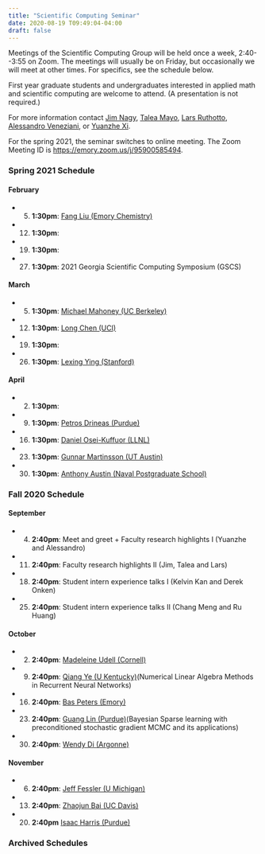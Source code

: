 ```yaml
---
title: "Scientific Computing Seminar"
date: 2020-08-19 T09:49:04-04:00
draft: false
---
```


Meetings of the Scientific Computing Group will be held once a week, 2:40--3:55 on Zoom. The meetings will usually be on Friday, but occasionally we will meet at other times. For specifics, see the schedule below. 

First year graduate students and undergraduates interested in applied math and scientific computing are welcome to attend. (A presentation is not required.)

For more information contact [Jim Nagy](http://www.mathcs.emory.edu/~nagy), [Talea Mayo](https://www.taleamayo.com), [Lars Ruthotto](http://www.mathcs.emory.edu/~lruthot), [Alessandro Veneziani](http://www.mathcs.emory.edu/~ale), or [Yuanzhe Xi](http://www.math.emory.edu/~yxi26/).

For the spring 2021, the seminar switches to online meeting. The Zoom Meeting ID is https://emory.zoom.us/j/95900585494.


### Spring 2021 Schedule

#### February
* 5.  **1:30pm**: [Fang Liu (Emory Chemistry)](https://flgroup.emorychem.science)
* 12. **1:30pm**: 
* 19. **1:30pm**:  
* 27. **1:30pm**: 2021 Georgia Scientific Computing Symposium (GSCS) 

#### March
* 5.  **1:30pm**:  [Michael Mahoney (UC Berkeley)](https://www.stat.berkeley.edu/~mmahoney/)
* 12. **1:30pm**:  [Long Chen (UCI)](https://www.math.uci.edu/~chenlong/)
* 19. **1:30pm**: 
* 26. **1:30pm**:  [Lexing Ying (Stanford)](https://web.stanford.edu/~lexing/)
#### April
* 2. **1:30pm**:  
* 9. **1:30pm**:   [Petros Drineas (Purdue)](https://www.cs.purdue.edu/homes/pdrineas/)
* 16. **1:30pm**:  [Daniel Osei-Kuffuor (LLNL)](https://people.llnl.gov/oseikuffuor1)
* 23. **1:30pm**:  [Gunnar Martinsson (UT Austin)](https://users.oden.utexas.edu/~pgm/)  
* 30. **1:30pm**:  [Anthony Austin (Naval Postgraduate School)](https://faculty.nps.edu/aaustin/)



### Fall 2020 Schedule

#### September
* 4. **2:40pm**:  Meet and greet + Faculty research highlights I (Yuanzhe and Alessandro)
* 11. **2:40pm**: Faculty research highlights II (Jim, Talea and Lars)
* 18. **2:40pm**: Student intern experience talks I (Kelvin Kan and Derek Onken)
* 25. **2:40pm**: Student intern experience talks II (Chang Meng and Ru Huang)

#### October
* 2. **2:40pm**:  [Madeleine Udell (Cornell)](https://people.orie.cornell.edu/mru8/)
* 9. **2:40pm**:  [Qiang Ye (U Kentucky)](http://www.ms.uky.edu/~qye/)(Numerical Linear Algebra Methods in Recurrent Neural Networks)
* 16. **2:40pm**: [Bas Peters (Emory)](https://petersbas.github.io)
* 23. **2:40pm**: [Guang Lin (Purdue)](https://www.math.purdue.edu/~lin491/)(Bayesian Sparse learning with preconditioned stochastic gradient MCMC and its applications)
* 30. **2:40pm**: [Wendy Di (Argonne)](https://www.mcs.anl.gov/~wendydi/)


#### November  
* 6.  **2:40pm**: [Jeff Fessler (U Michigan)](https://web.eecs.umich.edu/~fessler/)
* 13. **2:40pm**: [Zhaojun Bai (UC Davis)](https://www.cs.ucdavis.edu/~bai/)
* 20. **2:40pm**  [Isaac Harris (Purdue)](https://sites.google.com/site/isaacpurduemath/)


### Archived Schedules

